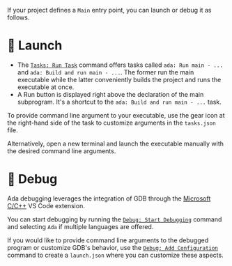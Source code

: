 If your project defines a `Main` entry point, you can launch or debug it as follows.

# 🚀 Launch

- The [`Tasks: Run Task`](command:toSide:workbench.action.tasks.runTask) command offers tasks called `ada: Run main - ...` and `ada: Build and run main - ...`. The former run the main executable while the latter conveniently builds the project and runs the executable at once.
- A Run button is displayed right above the declaration of the main subprogram. It's a shortcut to the `ada: Build and run main - ...` task.

To provide command line argument to your executable, use the gear icon at the right-hand side of the task to customize arguments in the `tasks.json` file.

Alternatively, open a new terminal and launch the executable manually with the desired command line arguments.

# 🐞 Debug

Ada debugging leverages the integration of GDB through the [Microsoft C/C++](command:toSide:extension.open?%22ms-vscode.cpptools%22) VS Code extension.

You can start debugging by running the [`Debug: Start Debugging`](command:toSide:ada.walkthroughStartDebugging) command and selecting `Ada` if multiple languages are offered.

If you would like to provide command line arguments to the debugged program or customize GDB's behavior, use the [`Debug: Add Configuration`](command:toSide:debug.addConfiguration) command to create a `launch.json` where you can customize these aspects.
